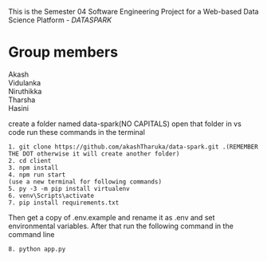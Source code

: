 This is the Semester 04 Software Engineering Project
for a Web-based Data Science Platform - *DATASPARK*

Group members
=============

Akash \
Vidulanka \
Niruthikka \
Tharsha \
Hasini

create a folder named data-spark(NO CAPITALS)
open that folder in vs code
run these commands in the terminal

    1. git clone https://github.com/akashTharuka/data-spark.git .(REMEMBER THE DOT otherwise it will create another folder)
    2. cd client
    3. npm install
    4. npm run start
    (use a new terminal for following commands)
    5. py -3 -m pip install virtualenv
    6. venv\Scripts\activate
    7. pip install requirements.txt

Then get a copy of .env.example and rename it as .env and set environmental variables. After that run the following command in the command line

    8. python app.py



